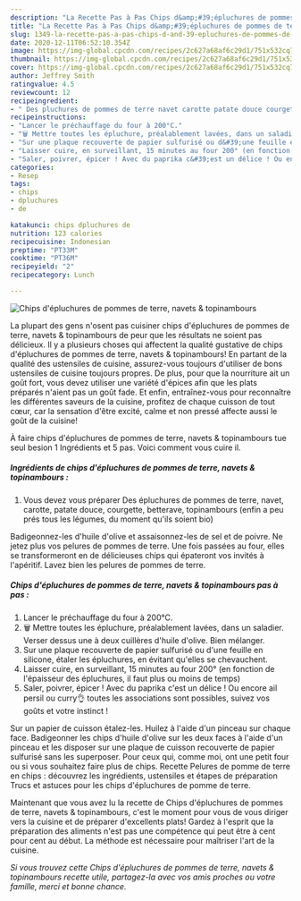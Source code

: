 ```yaml
---
description: "La Recette Pas à Pas Chips d&amp;#39;épluchures de pommes de terre, navets &amp;amp; topinambours"
title: "La Recette Pas à Pas Chips d&amp;#39;épluchures de pommes de terre, navets &amp;amp; topinambours"
slug: 1349-la-recette-pas-a-pas-chips-d-and-39-epluchures-de-pommes-de-terre-navets-and-amp-topinambours
date: 2020-12-11T06:52:10.354Z
image: https://img-global.cpcdn.com/recipes/2c627a68af6c29d1/751x532cq70/chips-depluchures-de-pommes-de-terre-navets-topinambours-photo-principale-de-la-recette.jpg
thumbnail: https://img-global.cpcdn.com/recipes/2c627a68af6c29d1/751x532cq70/chips-depluchures-de-pommes-de-terre-navets-topinambours-photo-principale-de-la-recette.jpg
cover: https://img-global.cpcdn.com/recipes/2c627a68af6c29d1/751x532cq70/chips-depluchures-de-pommes-de-terre-navets-topinambours-photo-principale-de-la-recette.jpg
author: Jeffrey Smith
ratingvalue: 4.5
reviewcount: 12
recipeingredient:
- " Des pluchures de pommes de terre navet carotte patate douce courgette betterave topinambours enfin a peu prs tous les lgumes du moment quils soient bio"
recipeinstructions:
- "Lancer le préchauffage du four à 200°C."
- "🗑️ Mettre toutes les épluchure, préalablement lavées, dans un saladier. Verser dessus une à deux cuillères d&#39;huile d&#39;olive. Bien mélanger."
- "Sur une plaque recouverte de papier sulfurisé ou d&#39;une feuille en silicone, étaler les épluchures, en évitant qu&#39;elles se chevauchent."
- "Laisser cuire, en surveillant, 15 minutes au four 200° (en fonction de l&#39;épaisseur des épluchures, il faut plus ou moins de temps)"
- "Saler, poivrer, épicer ! Avec du paprika c&#39;est un délice ! Ou encore ail persil ou curry👌 toutes les associations sont possibles, suivez vos goûts et votre instinct !"
categories:
- Resep
tags:
- chips
- dpluchures
- de

katakunci: chips dpluchures de 
nutrition: 123 calories
recipecuisine: Indonesian
preptime: "PT33M"
cooktime: "PT36M"
recipeyield: "2"
recipecategory: Lunch

---
```



![Chips d&#39;épluchures de pommes de terre, navets &amp; topinambours](https://img-global.cpcdn.com/recipes/2c627a68af6c29d1/751x532cq70/chips-depluchures-de-pommes-de-terre-navets-topinambours-photo-principale-de-la-recette.jpg)

La plupart des gens n'osent pas cuisiner chips d&#39;épluchures de pommes de terre, navets &amp; topinambours de peur que les résultats ne soient pas délicieux. Il y a plusieurs choses qui affectent la qualité gustative de chips d&#39;épluchures de pommes de terre, navets &amp; topinambours! En partant de la qualité des ustensiles de cuisine, assurez-vous toujours d'utiliser de bons ustensiles de cuisine toujours propres. De plus, pour que la nourriture ait un goût fort, vous devez utiliser une variété d'épices afin que les plats préparés n'aient pas un goût fade. Et enfin, entraînez-vous pour reconnaître les différentes saveurs de la cuisine, profitez de chaque cuisson de tout cœur, car la sensation d'être excité, calme et non pressé affecte aussi le goût de la cuisine!

<!--inarticleads1-->

À faire chips d&#39;épluchures de pommes de terre, navets &amp; topinambours tue seul besion 1 Ingrédients et 5 pas. Voici comment vous cuire il.

##### Ingrédients de chips d&#39;épluchures de pommes de terre, navets &amp; topinambours :

1. Vous devez vous préparer  Des épluchures de pommes de terre, navet, carotte, patate douce, courgette, betterave, topinambours (enfin a peu prés tous les légumes, du moment qu&#39;ils soient bio)


Badigeonnez-les d&#39;huile d&#39;olive et assaisonnez-les de sel et de poivre. Ne jetez plus vos pelures de pommes de terre. Une fois passées au four, elles se transformeront en de délicieuses chips qui épateront vos invités à l&#39;apéritif. Lavez bien les pelures de pommes de terre. 

<!--inarticleads2-->

##### Chips d&#39;épluchures de pommes de terre, navets &amp; topinambours pas à pas :

1. Lancer le préchauffage du four à 200°C.
1. 🗑️ Mettre toutes les épluchure, préalablement lavées, dans un saladier. Verser dessus une à deux cuillères d&#39;huile d&#39;olive. Bien mélanger.
1. Sur une plaque recouverte de papier sulfurisé ou d&#39;une feuille en silicone, étaler les épluchures, en évitant qu&#39;elles se chevauchent.
1. Laisser cuire, en surveillant, 15 minutes au four 200° (en fonction de l&#39;épaisseur des épluchures, il faut plus ou moins de temps)
1. Saler, poivrer, épicer ! Avec du paprika c&#39;est un délice ! Ou encore ail persil ou curry👌 toutes les associations sont possibles, suivez vos goûts et votre instinct !


Sur un papier de cuisson étalez-les. Huilez à l&#39;aide d&#39;un pinceau sur chaque face. Badigeonner les chips d&#39;huile d&#39;olive sur les deux faces à l&#39;aide d&#39;un pinceau et les disposer sur une plaque de cuisson recouverte de papier sulfurisé sans les superposer. Pour ceux qui, comme moi, ont une petit four ou si vous souhaitez faire plus de chips. Recette Pelures de pomme de terre en chips : découvrez les ingrédients, ustensiles et étapes de préparation Trucs et astuces pour les chips d&#39;épluchures de pomme de terre. 

<!--inarticleads1-->

<p>
Maintenant que vous avez lu la recette de Chips d&#39;épluchures de pommes de terre, navets &amp; topinambours, c'est le moment pour vous de vous diriger vers la cuisine et de préparer d'excellents plats! Gardez à l'esprit que la préparation des aliments n'est pas une compétence qui peut être à cent pour cent au début. La méthode est nécessaire pour maîtriser l'art de la cuisine.
</p>

<p>
<i>Si vous trouvez cette Chips d&#39;épluchures de pommes de terre, navets &amp; topinambours recette utile, partagez-la avec vos amis proches ou votre famille, merci et bonne chance.</i>
</p>
